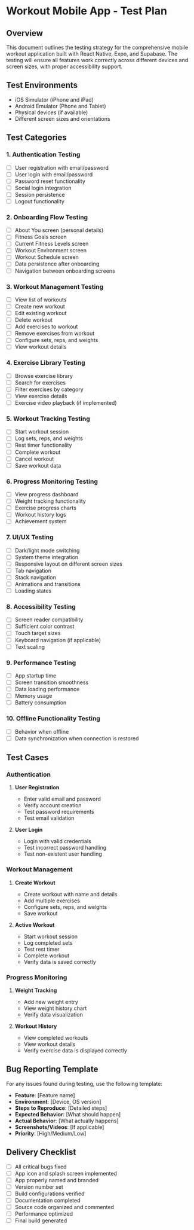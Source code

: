 # Workout Mobile App - Test Plan

## Overview
This document outlines the testing strategy for the comprehensive mobile workout application built with React Native, Expo, and Supabase. The testing will ensure all features work correctly across different devices and screen sizes, with proper accessibility support.

## Test Environments
- iOS Simulator (iPhone and iPad)
- Android Emulator (Phone and Tablet)
- Physical devices (if available)
- Different screen sizes and orientations

## Test Categories

### 1. Authentication Testing
- [ ] User registration with email/password
- [ ] User login with email/password
- [ ] Password reset functionality
- [ ] Social login integration
- [ ] Session persistence
- [ ] Logout functionality

### 2. Onboarding Flow Testing
- [ ] About You screen (personal details)
- [ ] Fitness Goals screen
- [ ] Current Fitness Levels screen
- [ ] Workout Environment screen
- [ ] Workout Schedule screen
- [ ] Data persistence after onboarding
- [ ] Navigation between onboarding screens

### 3. Workout Management Testing
- [ ] View list of workouts
- [ ] Create new workout
- [ ] Edit existing workout
- [ ] Delete workout
- [ ] Add exercises to workout
- [ ] Remove exercises from workout
- [ ] Configure sets, reps, and weights
- [ ] View workout details

### 4. Exercise Library Testing
- [ ] Browse exercise library
- [ ] Search for exercises
- [ ] Filter exercises by category
- [ ] View exercise details
- [ ] Exercise video playback (if implemented)

### 5. Workout Tracking Testing
- [ ] Start workout session
- [ ] Log sets, reps, and weights
- [ ] Rest timer functionality
- [ ] Complete workout
- [ ] Cancel workout
- [ ] Save workout data

### 6. Progress Monitoring Testing
- [ ] View progress dashboard
- [ ] Weight tracking functionality
- [ ] Exercise progress charts
- [ ] Workout history logs
- [ ] Achievement system

### 7. UI/UX Testing
- [ ] Dark/light mode switching
- [ ] System theme integration
- [ ] Responsive layout on different screen sizes
- [ ] Tab navigation
- [ ] Stack navigation
- [ ] Animations and transitions
- [ ] Loading states

### 8. Accessibility Testing
- [ ] Screen reader compatibility
- [ ] Sufficient color contrast
- [ ] Touch target sizes
- [ ] Keyboard navigation (if applicable)
- [ ] Text scaling

### 9. Performance Testing
- [ ] App startup time
- [ ] Screen transition smoothness
- [ ] Data loading performance
- [ ] Memory usage
- [ ] Battery consumption

### 10. Offline Functionality Testing
- [ ] Behavior when offline
- [ ] Data synchronization when connection is restored

## Test Cases

### Authentication
1. **User Registration**
   - Enter valid email and password
   - Verify account creation
   - Test password requirements
   - Test email validation

2. **User Login**
   - Login with valid credentials
   - Test incorrect password handling
   - Test non-existent user handling

### Workout Management
1. **Create Workout**
   - Create workout with name and details
   - Add multiple exercises
   - Configure sets, reps, and weights
   - Save workout

2. **Active Workout**
   - Start workout session
   - Log completed sets
   - Test rest timer
   - Complete workout
   - Verify data is saved correctly

### Progress Monitoring
1. **Weight Tracking**
   - Add new weight entry
   - View weight history chart
   - Verify data visualization

2. **Workout History**
   - View completed workouts
   - View workout details
   - Verify exercise data is displayed correctly

## Bug Reporting Template
For any issues found during testing, use the following template:

- **Feature**: [Feature name]
- **Environment**: [Device, OS version]
- **Steps to Reproduce**: [Detailed steps]
- **Expected Behavior**: [What should happen]
- **Actual Behavior**: [What actually happens]
- **Screenshots/Videos**: [If applicable]
- **Priority**: [High/Medium/Low]

## Delivery Checklist
- [ ] All critical bugs fixed
- [ ] App icon and splash screen implemented
- [ ] App properly named and branded
- [ ] Version number set
- [ ] Build configurations verified
- [ ] Documentation completed
- [ ] Source code organized and commented
- [ ] Performance optimized
- [ ] Final build generated
